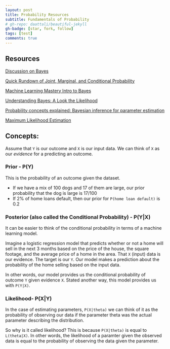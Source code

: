 ```yaml
---
layout: post
title: Probability Resources
subtitle: Fundamentals of Probability
# gh-repo: daattali/beautiful-jekyll
gh-badge: [star, fork, follow]
tags: [test]
comments: true
---
```


## Resources

[Discussion on Bayes](https://www.sciencedirect.com/topics/computer-science/prior-probability)

[Quick Rundown of Joint, Marginal, and Conditional Probability](https://sites.nicholas.duke.edu/statsreview/jmc/)

[Machine Learning Mastery Intro to Bayes](https://machinelearningmastery.com/bayes-theorem-for-machine-learning/)

[Understanding Bayes: A Look the Likelihood](https://alexanderetz.com/2015/04/15/understanding-bayes-a-look-at-the-likelihood/)

[Probability concepts explained: Bayesian inference for parameter estimation](https://towardsdatascience.com/probability-concepts-explained-bayesian-inference-for-parameter-estimation-90e8930e5348)

[Maximum Likelihood Estimation](https://towardsdatascience.com/probability-concepts-explained-maximum-likelihood-estimation-c7b4342fdbb1)

## **Concepts:**

Assume that `Y` is our outcome and `X` is our input data. We can think of `X` as our *evidence* for a predicting an outcome. 

### **Prior - P(Y)**

This is the probability of an outcome given the dataset. 
* If we have a mix of 100 dogs and 17 of them are large, our prior probability that the dog is large is 17/100
* If 2% of home loans default, then our prior for `P(home loan default)` is 0.2

### **Posterior (also called the Conditional Probability) - P(Y|X)**

It can be easier to think of the conditional probability in terms of a machine learning model. 

Imagine a logistic regression model that predicts whether or not a home will sell in the next 3 months based on the price of the house, the square footage, and the average price of a home in the area. That `X` (input) data is our evidence. The target is our `Y`. Our model makes a prediction about the probability of the home selling based on the input data.

In other words, our model provides us the conditional probability of outcome `Y` given evidence `X`. Stated another way, this model provides us with `P(Y|X)`.

### **Likelihood- P(X|Y)**

In the case of estimating parameters, `P(X|theta)` we can think of it as the probability of observing our data if the parameter theta was the actual parameter describing the distribution.

So why is it called likelihood? This is because `P(X|theta)` is equal to `L(theta|X)`. In other words, the likelihood of a paramter given the observed data is equal to the probability of observing the data given the parameter. 